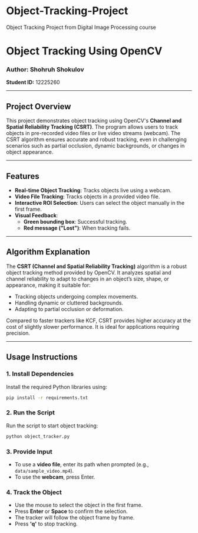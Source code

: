 # Object-Tracking-Project
Object Tracking Project from Digital Image Processing course
# **Object Tracking Using OpenCV**

### **Author:** Shohruh Shokulov  
**Student ID:** 12225260  

---

## **Project Overview**
This project demonstrates object tracking using OpenCV's **Channel and Spatial Reliability Tracking (CSRT)**. The program allows users to track objects in pre-recorded video files or live video streams (webcam). The CSRT algorithm ensures accurate and robust tracking, even in challenging scenarios such as partial occlusion, dynamic backgrounds, or changes in object appearance.

---

## **Features**
- **Real-time Object Tracking**: Tracks objects live using a webcam.  
- **Video File Tracking**: Tracks objects in a provided video file.  
- **Interactive ROI Selection**: Users can select the object manually in the first frame.  
- **Visual Feedback**:  
  - **Green bounding box**: Successful tracking.  
  - **Red message ("Lost")**: When tracking fails.  

---

## **Algorithm Explanation**
The **CSRT (Channel and Spatial Reliability Tracking)** algorithm is a robust object tracking method provided by OpenCV. It analyzes spatial and channel reliability to adapt to changes in an object’s size, shape, or appearance, making it suitable for:
- Tracking objects undergoing complex movements.
- Handling dynamic or cluttered backgrounds.
- Adapting to partial occlusion or deformation.

Compared to faster trackers like KCF, CSRT provides higher accuracy at the cost of slightly slower performance. It is ideal for applications requiring precision.

---

## **Usage Instructions**


### **1. Install Dependencies**
Install the required Python libraries using:
```bash
pip install -r requirements.txt
```

### **2. Run the Script**
Run the script to start object tracking:
```bash
python object_tracker.py
```

### **3. Provide Input**
- To use a **video file**, enter its path when prompted (e.g., `data/sample_video.mp4`).  
- To use the **webcam**, press Enter.

### **4. Track the Object**
- Use the mouse to select the object in the first frame.  
- Press **Enter** or **Space** to confirm the selection.  
- The tracker will follow the object frame by frame.  
- Press **'q'** to stop tracking.
```
